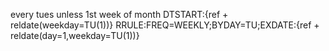 every tues unless 1st week of month
DTSTART:{ref + reldate(weekday=TU(1))}
RRULE:FREQ=WEEKLY;BYDAY=TU;EXDATE:{ref + reldate(day=1,weekday=TU(1))}